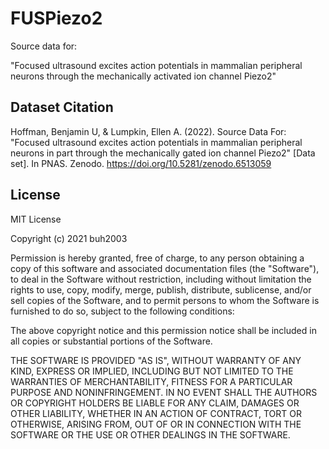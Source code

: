 # FUSPiezo2

Source data for:

"Focused ultrasound excites action potentials in mammalian peripheral neurons through the mechanically activated ion channel Piezo2"

## Dataset Citation

Hoffman, Benjamin U, & Lumpkin, Ellen A. (2022). Source Data For: "Focused ultrasound excites action potentials in mammalian peripheral neurons in part through the mechanically gated ion channel Piezo2" [Data set]. In PNAS. Zenodo. https://doi.org/10.5281/zenodo.6513059

## License

MIT License

Copyright (c) 2021 buh2003

Permission is hereby granted, free of charge, to any person obtaining a copy
of this software and associated documentation files (the "Software"), to deal
in the Software without restriction, including without limitation the rights
to use, copy, modify, merge, publish, distribute, sublicense, and/or sell
copies of the Software, and to permit persons to whom the Software is
furnished to do so, subject to the following conditions:

The above copyright notice and this permission notice shall be included in all
copies or substantial portions of the Software.

THE SOFTWARE IS PROVIDED "AS IS", WITHOUT WARRANTY OF ANY KIND, EXPRESS OR
IMPLIED, INCLUDING BUT NOT LIMITED TO THE WARRANTIES OF MERCHANTABILITY,
FITNESS FOR A PARTICULAR PURPOSE AND NONINFRINGEMENT. IN NO EVENT SHALL THE
AUTHORS OR COPYRIGHT HOLDERS BE LIABLE FOR ANY CLAIM, DAMAGES OR OTHER
LIABILITY, WHETHER IN AN ACTION OF CONTRACT, TORT OR OTHERWISE, ARISING FROM,
OUT OF OR IN CONNECTION WITH THE SOFTWARE OR THE USE OR OTHER DEALINGS IN THE
SOFTWARE.
